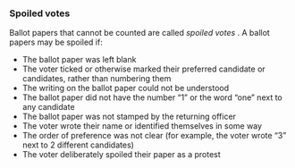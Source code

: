 ###  Spoiled votes

Ballot papers that cannot be counted are called _spoiled votes_ . A ballot
papers may be spoiled if:

  * The ballot paper was left blank 
  * The voter ticked or otherwise marked their preferred candidate or candidates, rather than numbering them 
  * The writing on the ballot paper could not be understood 
  * The ballot paper did not have the number “1” or the word “one” next to any candidate 
  * The ballot paper was not stamped by the returning officer 
  * The voter wrote their name or identified themselves in some way 
  * The order of preference was not clear (for example, the voter wrote “3” next to 2 different candidates) 
  * The voter deliberately spoiled their paper as a protest 
